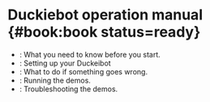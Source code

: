 # Duckiebot operation manual {#book:book status=ready}



* [](#preliminaries): What you need to know before you start. 
* [](#building-duckiebot-c0): Setting up your Duckeibot 
* [](#setup-troubleshooting): What to do if something goes wrong. 
* [](#demos): Running the demos. 
* [](#demos-troubleshooting): Troubleshooting the demos. 
